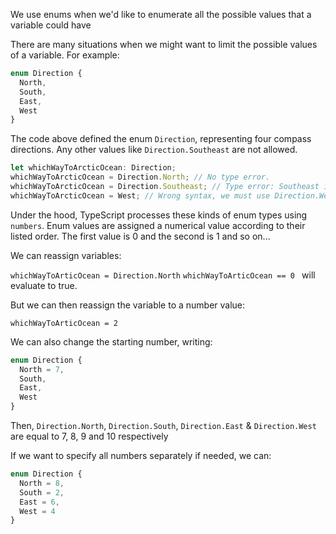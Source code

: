 We use enums when we'd like to enumerate all the possible values that a variable could have

There are many situations when we might want to limit the possible values of a variable.  For example:

``` typescript
enum Direction {
  North,
  South,
  East,
  West
}
```

The code above defined the enum ```Direction```, representing four compass directions.  Any other values like ```Direction.Southeast``` are not allowed.

``` typescript
let whichWayToArcticOcean: Direction;
whichWayToArcticOcean = Direction.North; // No type error.
whichWayToArcticOcean = Direction.Southeast; // Type error: Southeast is not a valid value for the Direction enum.
whichWayToArcticOcean = West; // Wrong syntax, we must use Direction.West instead. 
```

Under the hood, TypeScript processes these kinds of enum types using ```numbers```. Enum values are assigned a numerical value according to their listed order.  The first value is 0 and the second is 1 and so on...

We can reassign variables:

```whichWayToArticOcean = Direction.North```
```whichWayToArticOcean == 0 ``` will evaluate to true.

But we can then reassign the variable to a number value:

```whichWayToArticOcean = 2``` 

We can also change the starting number, writing:

```typescript
enum Direction {
  North = 7,
  South,
  East,
  West
}
```

Then, ```Direction.North```, ```Direction.South```, ```Direction.East``` & ```Direction.West``` are equal to 7, 8, 9 and 10 respectively 

If we want to specify all numbers separately if needed, we can:

``` typescript
enum Direction {
  North = 8,
  South = 2,
  East = 6,
  West = 4
}
```

